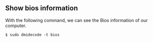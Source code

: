 ## Show bios information

With the following command, we can see the Bios information of our computer.

```
$ sudo dmidecode -t bios
```
